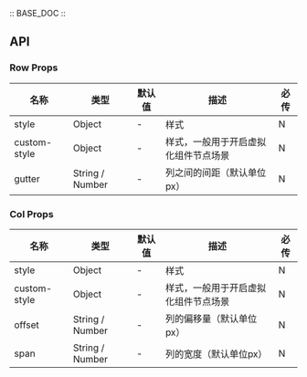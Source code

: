 :: BASE_DOC ::

## API

### Row Props

名称 | 类型 | 默认值 | 描述 | 必传
-- | -- | -- | -- | --
style | Object | - | 样式 | N
custom-style | Object | - | 样式，一般用于开启虚拟化组件节点场景 | N
gutter | String / Number | - | 列之间的间距（默认单位px） | N


### Col Props

名称 | 类型 | 默认值 | 描述 | 必传
-- | -- | -- | -- | --
style | Object | - | 样式 | N
custom-style | Object | - | 样式，一般用于开启虚拟化组件节点场景 | N
offset | String / Number | - | 列的偏移量（默认单位px） | N
span | String / Number | - | 列的宽度（默认单位px） | N
